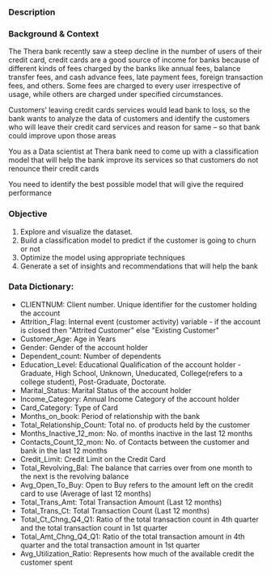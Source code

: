 ### Description
### Background & Context

The Thera bank recently saw a steep decline in the number of users of their credit card, credit cards are a good source of income for banks because of different kinds of fees charged by the banks like annual fees, balance transfer fees, and cash advance fees, late payment fees, foreign transaction fees, and others. Some fees are charged to every user irrespective of usage, while others are charged under specified circumstances.

Customers’ leaving credit cards services would lead bank to loss, so the bank wants to analyze the data of customers and identify the customers who will leave their credit card services and reason for same – so that bank could improve upon those areas

You as a Data scientist at Thera bank need to come up with a classification model that will help the bank improve its services so that customers do not renounce their credit cards

You need to identify the best possible model that will give the required performance

### Objective

1. Explore and visualize the dataset.
2. Build a classification model to predict if the customer is going to churn or not
3. Optimize the model using appropriate techniques
4. Generate a set of insights and recommendations that will help the bank

### Data Dictionary:

* CLIENTNUM: Client number. Unique identifier for the customer holding the account
* Attrition_Flag: Internal event (customer activity) variable - if the account is closed then "Attrited Customer" else "Existing Customer"
* Customer_Age: Age in Years
* Gender: Gender of the account holder
* Dependent_count: Number of dependents
* Education_Level:  Educational Qualification of the account holder - Graduate, High School, Unknown, Uneducated, College(refers to a college student), Post-Graduate, Doctorate.
* Marital_Status: Marital Status of the account holder
* Income_Category: Annual Income Category of the account holder
* Card_Category: Type of Card
* Months_on_book: Period of relationship with the bank
* Total_Relationship_Count: Total no. of products held by the customer
* Months_Inactive_12_mon: No. of months inactive in the last 12 months
* Contacts_Count_12_mon: No. of Contacts between the customer and bank in the last 12 months
* Credit_Limit: Credit Limit on the Credit Card
* Total_Revolving_Bal: The balance that carries over from one month to the next is the revolving balance
* Avg_Open_To_Buy: Open to Buy refers to the amount left on the credit card to use (Average of last 12 months)
* Total_Trans_Amt: Total Transaction Amount (Last 12 months)
* Total_Trans_Ct: Total Transaction Count (Last 12 months)
* Total_Ct_Chng_Q4_Q1: Ratio of the total transaction count in 4th quarter and the total transaction count in 1st quarter
* Total_Amt_Chng_Q4_Q1: Ratio of the total transaction amount in 4th quarter and the total transaction amount in 1st quarter
* Avg_Utilization_Ratio: Represents how much of the available credit the customer spent
